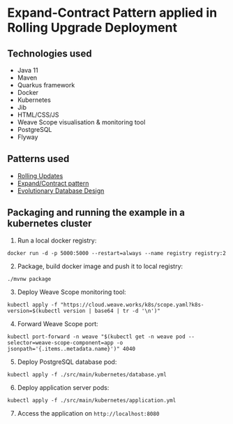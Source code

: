 # Expand-Contract Pattern applied in Rolling Upgrade Deployment

## Technologies used

* Java 11
* Maven
* Quarkus framework
* Docker
* Kubernetes
* Jib
* HTML/CSS/JS
* Weave Scope visualisation & monitoring tool
* PostgreSQL
* Flyway 

## Patterns used

* [Rolling Updates](https://en.wikipedia.org/wiki/Rolling_release)
* [Expand/Contract pattern](https://martinfowler.com/bliki/ParallelChange.html)
* [Evolutionary Database Design](https://databaserefactoring.com/index.html)


## Packaging and running the example in a kubernetes cluster

1. Run a local docker registry:
```
docker run -d -p 5000:5000 --restart=always --name registry registry:2
```
2. Package, build docker image and push it to local registry:
```
./mvnw package
```
3. Deploy Weave Scope monitoring tool:
```
kubectl apply -f "https://cloud.weave.works/k8s/scope.yaml?k8s-version=$(kubectl version | base64 | tr -d '\n')"
``` 

4. Forward Weave Scope port:
```
kubectl port-forward -n weave "$(kubectl get -n weave pod --selector=weave-scope-component=app -o jsonpath='{.items..metadata.name}')" 4040
```

5. Deploy PostgreSQL database pod:
```
kubectl apply -f ./src/main/kubernetes/database.yml
```

6. Deploy application server pods:
```
kubectl apply -f ./src/main/kubernetes/application.yml
```

7. Access the application on `http://localhost:8080`

